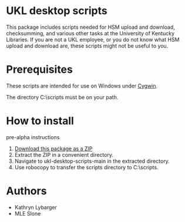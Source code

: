 # UKL desktop scripts

This package includes scripts needed for HSM upload and download, checksumming, and
various other tasks at the University of Kentucky Libraries. If you are not a UKL
employee, or you do not know what HSM upload and download are, these scripts might
not be useful to you.

# Prerequisites

These scripts are intended for use on Windows under [Cygwin](https://www.cygwin.com/).

The directory C:\scripts must be on your path.

# How to install

pre-alpha instructions

1. [Download this package as a ZIP](https://github.com/uklibraries/ukl-desktop-scripts/archive/refs/heads/main.zip)
2. Extract the ZIP in a convenient directory.
3. Navigate to ukl-desktop-scripts-main in the extracted directory.
4. Use robocopy to transfer the scripts directory to C:\scripts.

# Authors
* Kathryn Lybarger
* MLE Slone
